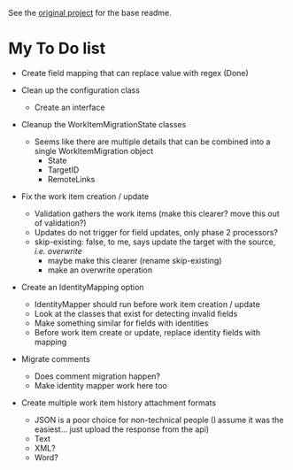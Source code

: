 See the [original project](https://github.com/microsoft/vsts-work-item-migrator) for the base readme.

# My To Do list
* Create field mapping that can replace value with regex (Done)

* Clean up the configuration class
    * Create an interface
    
* Cleanup the WorkItemMigrationState classes
    * Seems like there are multiple details that can be combined into a single WorkItemMigration object
        * State
        * TargetID
        * RemoteLinks
        
* Fix the work item creation / update
    * Validation gathers the work items (make this clearer? move this out of validation?)
    * Updates do not trigger for field updates, only phase 2 processors?
    * skip-existing: false, to me, says update the target with the source, *i.e. overwrite*
        * maybe make this clearer (rename skip-existing)
        * make an overwrite operation

* Create an IdentityMapping option
    * IdentityMapper should run before work item creation / update
    * Look at the classes that exist for detecting invalid fields
    * Make something similar for fields with identities
    * Before work item create or update, replace identity fields with mapping
    
* Migrate comments
    * Does comment migration happen?
    * Make identity mapper work here too
    
 * Create multiple work item history attachment formats
    * JSON is a poor choice for non-technical people (I assume it was the easiest... just upload the response from the api)
    * Text
    * XML?
    * Word?

